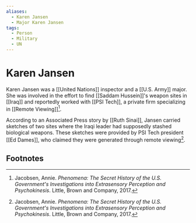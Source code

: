 ```yaml
---
aliases:
  - Karen Jansen
  - Major Karen Jansen
tags:
  - Person
  - Military
  - UN
---
```

# Karen Jansen

Karen Jansen was a [[United Nations]] inspector and a [[U.S. Army]] major. She was involved in the effort to find [[Saddam Hussein]]'s weapon sites in [[Iraq]] and reportedly worked with [[PSI Tech]], a private firm specializing in [[Remote Viewing]][^1].

According to an Associated Press story by [[Ruth Sinai]], Jansen carried sketches of two sites where the Iraqi leader had supposedly stashed biological weapons. These sketches were provided by PSI Tech president [[Ed Dames]], who claimed they were generated through remote viewing[^1].

## Footnotes
[^1]: Jacobsen, Annie. *Phenomena: The Secret History of the U.S. Government's Investigations into Extrasensory Perception and Psychokinesis*. Little, Brown and Company, 2017.
